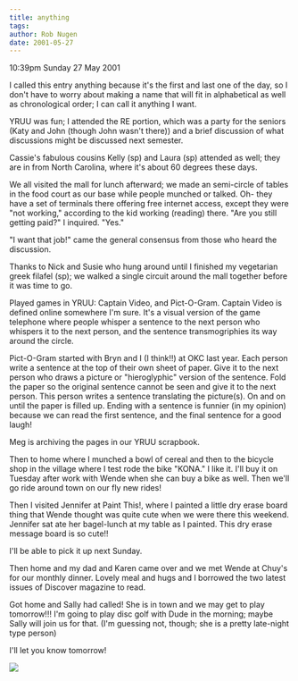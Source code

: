 ```yaml
---
title: anything
tags: 
author: Rob Nugen
date: 2001-05-27
---
```


<p class=date>10:39pm Sunday 27 May 2001</p>

<p>I called this entry anything because it's the first
and last one of the day, so I don't have to worry
about making a name that will fit in alphabetical as
well as chronological order; I can call it anything I
want.</p>

<p>YRUU was fun; I attended the RE portion, which was
a party for the seniors (Katy and John (though John
wasn't there)) and a brief discussion of what
discussions might be discussed next semester.</p>

<p>Cassie's fabulous cousins Kelly (sp) and Laura (sp)
attended as well; they are in from North Carolina,
where it's about 60 degrees these days.</p>

<p>We all visited the mall for lunch afterward; we
made an semi-circle of tables in the food court as our
base while people munched or talked.  Oh- they have a
set of terminals there offering free internet access,
except they were "not working," according to the kid
working (reading) there.  "Are you still getting
paid?"  I inquired.  "Yes."</p>

<p>"I want that job!" came the general consensus from
those who heard the discussion.</p>

<p>Thanks to Nick and Susie who hung around until I
finished my vegetarian greek filafel (sp); we walked a
single circuit around the mall together before it was
time to go.</p>

<p>Played games in YRUU: Captain Video, and
Pict-O-Gram.  Captain Video is defined online
somewhere I'm sure.  It's a visual version of the game
telephone where people whisper a sentence to the next
person who whispers it to the next person, and the
sentence transmogriphies its way around the
circle.</p>

<p>Pict-O-Gram started with Bryn and I (I think!!) at
OKC last year.  Each person write a sentence at the
top of their own sheet of paper.  Give it to the next
person who draws a picture or "hieroglyphic" version
of the sentence.  Fold the paper so the original
sentence cannot be seen and give it to the next
person.  This person writes a sentence translating the
picture(s).  On and on until the paper is filled up. 
Ending with a sentence is funnier (in my opinion)
because we can read the first sentence, and the final
sentence for a good laugh!</p>

<p>Meg is archiving the pages in our YRUU
scrapbook.</p>

<p>Then to home where I munched a bowl of cereal and
then to the bicycle shop in the village where I test
rode the bike "KONA."  I like it.  I'll buy it on
Tuesday after work with Wende when she can buy a bike
as well.  Then we'll go ride around town on our fly
new rides!</p>

<p>Then I visited Jennifer at Paint This!, where I
painted a little dry erase board thing that Wende
thought was quite cute when we were there this
weekend.  Jennifer sat ate her bagel-lunch at my table
as I painted.  This dry erase message board is so
cute!!</p>

<p>I'll be able to pick it up next Sunday.</p>

<p>Then home and my dad and Karen came over and we met
Wende at Chuy's for our monthly dinner.  Lovely meal
and hugs and I borrowed the two latest issues of
Discover magazine to read.</p>

<p>Got home and Sally had called!  She is in town and
we may get to play tomorrow!!!  I'm going to play disc
golf with Dude in the morning; maybe Sally will join
us for that.  (I'm guessing not, though; she is a
pretty late-night type person)</p>

<p>I'll let you know tomorrow!</p>

<p><img src="/images/rob/wL-ROB.gif"/></p>
